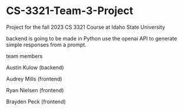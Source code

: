 # CS-3321-Team-3-Project
Project for the fall 2023 CS 3321 Course at Idaho State University

backend is going to be made in Python 
use the openai API to generate simple responses from a prompt.

team members

Austin Kulow (backend)

Audrey Mills (frontend)

Ryan Nielsen (frontend)

Brayden Peck (frontend)
